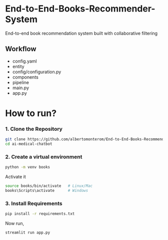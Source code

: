 # End-to-End-Books-Recommender-System
End-to-end book recommendation system built with collaborative filtering

## Workflow

- config.yaml
- entity
- config/configuration.py
- components
- pipeline
- main.py
- app.py

# How to run?

### 1. Clone the Repository
```bash
git clone https://github.com/albertomonterom/End-to-End-Books-Recommender-System.git
cd ai-medical-chatbot
```

### 2. Create a virtual environment
```bash
python -m venv books
```

Activate it

```bash
source books/bin/activate   # Linux/Mac
books\Scripts\activate      # Windows
```

### 3. Install Requirements
```bash
pip install -r requirements.txt
```

Now run,
```bash
streamlit run app.py
```